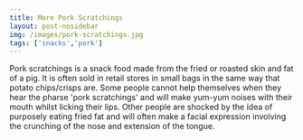 ```yaml
---
title: More Pork Scratchings
layout: post-nosidebar
img: /images/pork-scratchings.jpg
tags: ['snacks','pork']
---
```


Pork scratchings is a snack food made from the fried or roasted skin and fat of a pig. It is often sold in retail stores in small bags in the same way that potato chips/crisps are. Some people cannot help themselves when they hear the pharse 'pork scratchings' and will make yum-yum noises with their mouth whilst licking their lips. Other people are shocked by the idea of purposely eating fried fat and will often make a facial expression involving the crunching of the nose and extension of the tongue.